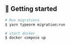 
## 🚀 Getting started

```bash
# Run migrations
$ yarn typeorm migration:run 
```

```bash
# start docker
$ docker compose up
```